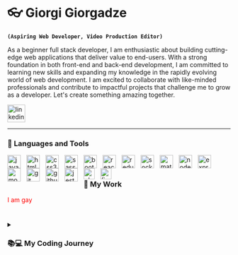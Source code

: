 # 👓 Giorgi Giorgadze

**`(Aspiring Web Developer, Video Production Editor)`**

As a beginner full stack developer, I am enthusiastic about building cutting-edge web applications that deliver value to end-users. 
With a strong foundation in both front-end and back-end development, I am committed to learning new skills and expanding my knowledge 
in the rapidly evolving world of web development. I am excited to collaborate with like-minded professionals and contribute 
to impactful projects that challenge me to grow as a developer. Let's create something amazing together.

  <p align="left">
      <a href="https://www.linkedin.com/">
         <img alt="linkedin" title="Follow me on LinkedIn!" width="40px" src="https://cdn.jsdelivr.net/gh/devicons/devicon/icons/linkedin/linkedin-original.svg" />
    </a> 

   </p>
   
****

  ### 🔨 Languages and Tools
<img src="https://cdn.jsdelivr.net/gh/devicons/devicon/icons/javascript/javascript-original.svg" width="30px" align="left" style="padding-right: 10px" alt="javascript"/>
<img src="https://cdn.jsdelivr.net/gh/devicons/devicon/icons/html5/html5-original.svg" width="30px" align="left" style="padding-right: 10px" alt="html5"/>
<img src="https://cdn.jsdelivr.net/gh/devicons/devicon/icons/css3/css3-original.svg" width="30px" align="left" style="padding-right: 10px" alt="css3"/>
<img src="https://cdn.jsdelivr.net/gh/devicons/devicon/icons/sass/sass-original.svg" width="30px" align="left" style="padding-right: 10px" alt="sass"/>
<img src="https://cdn.jsdelivr.net/gh/devicons/devicon/icons/bootstrap/bootstrap-original.svg" width="30px" align="left" style="padding-right: 10px" alt="bootstrap"/>
<img src="https://cdn.jsdelivr.net/gh/devicons/devicon/icons/react/react-original.svg" width="30px" align="left" style="padding-right: 10px" alt="react"/>
<img src="https://cdn.jsdelivr.net/gh/devicons/devicon/icons/redux/redux-original.svg" width="30px" align="left" style="padding-right: 10px" alt="redux"/>
<img src="https://cdn.jsdelivr.net/gh/devicons/devicon/icons/socketio/socketio-original.svg" width="30px" align="left" style="padding-right: 10px" alt="socketio"/>
<img src="https://cdn.jsdelivr.net/gh/devicons/devicon/icons/materialui/materialui-original.svg" width="30px" align="left" style="padding-right: 10px" alt="materialui"/>
<img src="https://cdn.jsdelivr.net/gh/devicons/devicon/icons/nodejs/nodejs-original.svg" width="30px" align="left" style="padding-right: 10px" alt="nodejs"/>
<img src="https://cdn.jsdelivr.net/gh/devicons/devicon/icons/express/express-original.svg" width="30px" align="left" style="padding-right: 10px" alt="express"/>
<img src="https://cdn.jsdelivr.net/gh/devicons/devicon/icons/mongodb/mongodb-original.svg" width="30px" align="left" style="padding-right: 10px" alt="mongodb"/>
<img src="https://cdn.jsdelivr.net/gh/devicons/devicon/icons/git/git-original.svg" width="30px" align="left" style="padding-right: 10px" alt="git"/>
<img src="https://cdn.jsdelivr.net/gh/devicons/devicon/icons/github/github-original.svg" width="30px" align="left" style="padding-right: 10px" alt="github"/>
<img src="https://cdn.jsdelivr.net/gh/devicons/devicon/icons/jest/jest-plain.svg" width="30px" align="left" style="padding-right: 10px" alt="jest"/>
<img src="https://cdn.jsdelivr.net/gh/devicons/devicon/icons/photoshop/photoshop-plain.svg" width="25px" align="left" style="padding-right: 10px" alt="photoshop"/>
<img src="https://cdn.jsdelivr.net/gh/devicons/devicon/icons/figma/figma-original.svg" width="25px" align="left"  alt="figma"/>
<br>

#

### 💼 My Work

<div style="color: red">
  I am gay
</div>

#

<details>
 <summary><h3>📚💻 My Coding Journey</h3></summary>
 ```  As a former video production editor, I had always been fascinated by the creative and technical aspects of digital media. However, my passion for technology and problem-solving  led me down a different path - Web Development.
 
Starting from scratch, I spent countless hours diving into various online resources, including freeCodeCamp's courses and YouTube tutorials, to gain a solid understanding of front-end development. Through consistent practice and dedication, I began to build my own web projects and quickly fell in love with the process of bringing ideas to life through code.
 
Determined to further expand my knowledge and skills, I pursued Meta's Front-End Developer Professional Certificate and completed the program with flying colors. The program equipped me with a comprehensive understanding of React library, modern front-end development practices and tools, test-driven development, version control and so on.
 
However, I knew that to become a well-rounded full stack developer, I needed to deepen my understanding of back-end development. That's why I am currently enrolled in Meta's Back-End Developer Professional Certificate course, where I am learning about server-side programming, databases, and APIs.
 
My journey into web development has been challenging yet incredibly rewarding. As a prospective full stack developer, I want to combine my passion for technology with my creativity and problem-solving skills to build innovative and impactful web applications. I am excited to continue pushing myself and exploring new possibilities in this dynamic field.
```

